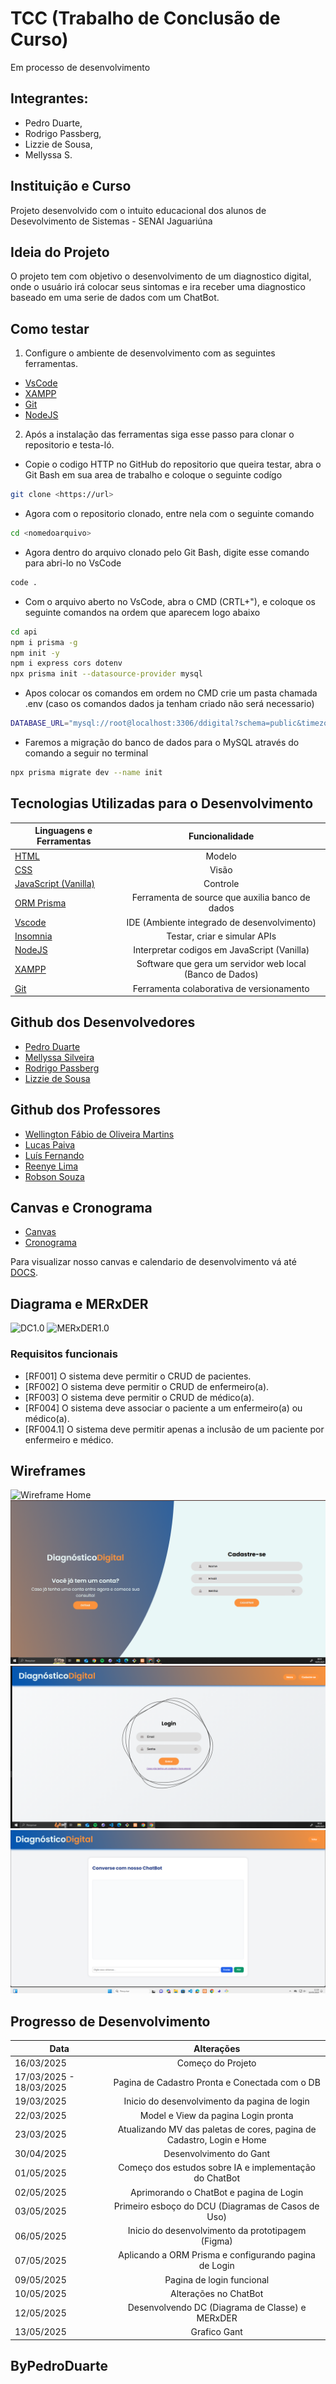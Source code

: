 # TCC (Trabalho de Conclusão de Curso)
Em processo de desenvolvimento

## Integrantes: 
* Pedro Duarte, 
* Rodrigo Passberg, 
* Lizzie de Sousa,
* Mellyssa S.

## Instituição e Curso

Projeto desenvolvido com o intuito educacional dos alunos de Desevolvimento de Sistemas - SENAI Jaguariúna 

## Ideia do Projeto

O projeto tem com objetivo o desenvolvimento de um diagnostico digital, onde o usuário irá colocar seus sintomas e ira receber uma diagnostico baseado em uma serie de dados com um ChatBot.

## Como testar 

1. Configure o ambiente de desenvolvimento com as seguintes ferramentas.

- [VsCode](https://code.visualstudio.com/)
- [XAMPP](https://www.apachefriends.org/pt_br/index.html)
- [Git](https://git-scm.com/downloads)
- [NodeJS](https://nodejs.org/pt)

2. Após a instalação das ferramentas siga esse passo para clonar o repositorio e testa-ló.

- Copie o codigo HTTP no GitHub do repositorio que queira testar, abra o Git Bash em sua area de trabalho e coloque o seguinte codígo

```bash
git clone <https://url>
```

- Agora com o repositorio clonado, entre nela com o seguinte comando

```bash
cd <nomedoarquivo>
```

- Agora dentro do arquivo clonado pelo Git Bash, digite esse comando para abri-lo no VsCode

```bash
code .
```

- Com o arquivo aberto no VsCode, abra o CMD (CRTL+"), e coloque os seguinte comandos na ordem que aparecem logo abaixo

```bash
cd api
npm i prisma -g
npm init -y
npm i express cors dotenv
npx prisma init --datasource-provider mysql
```

- Apos colocar os comandos em ordem no CMD crie um pasta chamada .env (caso os comandos dados ja tenham criado não será necessario)

```bash
DATABASE_URL="mysql://root@localhost:3306/ddigital?schema=public&timezone=UTC"
```

- Faremos a migração do banco de dados para o MySQL através do comando a seguir no terminal

```bash
npx prisma migrate dev --name init
```

## Tecnologias Utilizadas para o Desenvolvimento

| Linguagens e Ferramentas  | Funcionalidade |
| ------------- |:-------------:|
| [HTML](https://html.spec.whatwg.org/multipage/) | Modelo     |
| [CSS](https://www.w3.org/Style/CSS/Overview.en.html)    | Visão |
| [JavaScript (Vanilla)](https://262.ecma-international.org/)  | Controle |
| [ORM Prisma](https://262.ecma-international.org/)  | Ferramenta de source que auxilia banco de dados |
| [Vscode](https://code.visualstudio.com/)    | IDE (Ambiente integrado de desenvolvimento) |
| [Insomnia](https://insomnia.rest/download)   | Testar, criar e simular APIs |
| [NodeJS](https://nodejs.org/pt)    | Interpretar codigos em JavaScript (Vanilla) |
| [XAMPP](https://www.apachefriends.org/pt_br/index.html)    | Software que gera um servidor web local (Banco de Dados) |
| [Git](https://git-scm.com/downloads)    | Ferramenta colaborativa de versionamento |

## Github dos Desenvolvedores

* [Pedro Duarte](https://github.com/PedroDNRusso)
* [Mellyssa Silveira](https://github.com/mellyssaS)
* [Rodrigo Passberg](https://github.com/RodrigoPassberg)
* [Lizzie de Sousa](https://github.com/BigLizziee)

## Github dos Professores

* [Wellington Fábio de Oliveira Martins](https://github.com/wellifabio)
* [Lucas Paiva](https://github.com/lucasPaiva00)
* [Luís Fernando](https://github.com/luisfernandospoljaric)
* [Reenye Lima](https://github.com/ReenyeLima)
* [Robson Souza](https://github.com/robsonbsouzaa)

## Canvas e Cronograma

* [Canvas](https://wellifabio.github.io/canvas/)
* [Cronograma](https://wellifabio.github.io/gantt/)

Para visualizar nosso canvas e calendario de desenvolvimento vá até [DOCS](https://github.com/PedroDNRusso/TCC-DS/tree/main/DOCS).

## Diagrama e MERxDER

![DC1.0](./WEB/img/DCDD.jpg)
![MERxDER1.0](./WEB/img/MERxDER.jpg)

### Requisitos funcionais
- [RF001] O sistema deve permitir o CRUD de pacientes.
- [RF002] O sistema deve permitir o CRUD de enfermeiro(a).
- [RF003] O sistema deve permitir o CRUD de médico(a).
- [RF004] O sistema deve associar o paciente a um enfermeiro(a) ou médico(a).
- [RF004.1] O sistema deve permitir apenas a inclusão de um paciente por enfermeiro e médico.

## Wireframes

![Wireframe Home](./WEB/img/Wireframe01.PNG)
![Wireframe Cadastro](./WEB/img/Wireframe02.PNG)
![Wireframe Login](./WEB/img/Wireframe03.PNG)
![Wireframe ChatBot](./WEB/img/Wireframe04.PNG)


## Progresso de Desenvolvimento

| Data  | Alterações |
| ------------- |:-------------:|
| 16/03/2025     | Começo do Projeto     |
| 17/03/2025 - 18/03/2025     | Pagina de Cadastro Pronta e Conectada com o DB  |
| 19/03/2025     | Inicio do desenvolvimento da pagina de login  |
| 22/03/2025     | Model e View da pagina Login pronta  |
| 23/03/2025     | Atualizando MV das paletas de cores, pagina de Cadastro, Login e Home  |
| 30/04/2025     | Desenvolvimento do Gant  |
| 01/05/2025     | Começo dos estudos sobre IA e implementação do ChatBot  |
| 02/05/2025     | Aprimorando o ChatBot e pagina de Login  |
| 03/05/2025     | Primeiro esboço do DCU (Diagramas de Casos de Uso)  |
| 06/05/2025     | Inicio do desenvolvimento da prototipagem (Figma)  |
| 07/05/2025     | Aplicando a ORM Prisma e configurando pagina de Login  |
| 09/05/2025     | Pagina de login funcional  |
| 10/05/2025     | Alterações no ChatBot  |
| 12/05/2025     | Desenvolvendo DC (Diagrama de Classe) e MERxDER  |
| 13/05/2025     | Grafico Gant   |

## ByPedroDuarte

